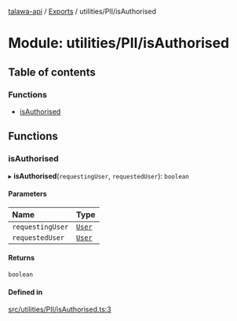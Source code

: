 [talawa-api](../README.md) / [Exports](../modules.md) / utilities/PII/isAuthorised

# Module: utilities/PII/isAuthorised

## Table of contents

### Functions

- [isAuthorised](utilities_PII_isAuthorised.md#isauthorised)

## Functions

### isAuthorised

▸ **isAuthorised**(`requestingUser`, `requestedUser`): `boolean`

#### Parameters

| Name | Type |
| :------ | :------ |
| `requestingUser` | [`User`](types_generatedGraphQLTypes.md#user) |
| `requestedUser` | [`User`](types_generatedGraphQLTypes.md#user) |

#### Returns

`boolean`

#### Defined in

[src/utilities/PII/isAuthorised.ts:3](https://github.com/PalisadoesFoundation/talawa-api/blob/612a320/src/utilities/PII/isAuthorised.ts#L3)

